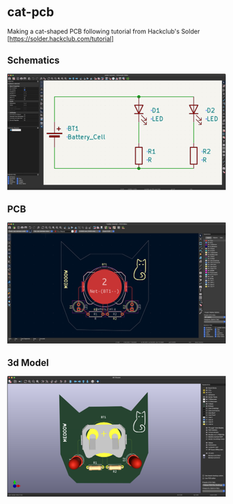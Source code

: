 # cat-pcb
Making a cat-shaped PCB following tutorial from Hackclub's Solder [https://solder.hackclub.com/tutorial]

## Schematics
![schematics diagram](images/schematics.png)

## PCB
![pcb diagram](images/pcb.png)

## 3d Model
![3d diagram](images/3d-model.png)
